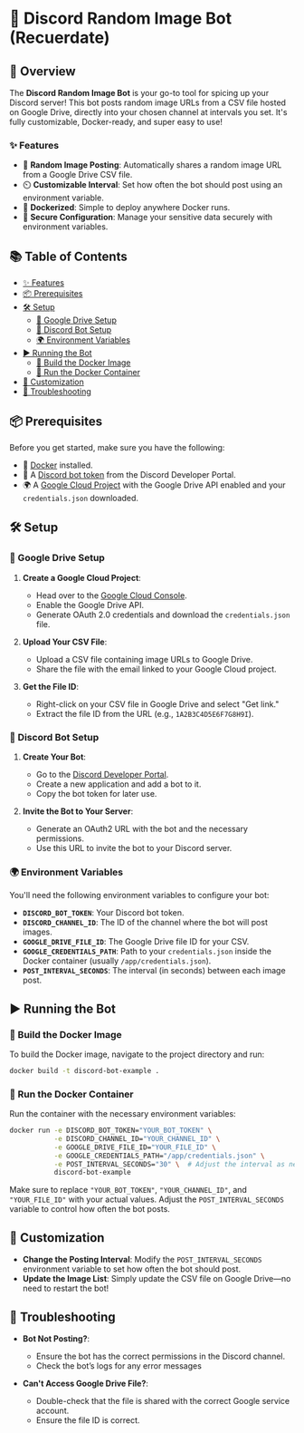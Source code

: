 # 🎉 Discord Random Image Bot (Recuerdate)

## 🚀 Overview

The **Discord Random Image Bot** is your go-to tool for spicing up your Discord server! This bot posts random image URLs from a CSV file hosted on Google Drive, directly into your chosen channel at intervals you set. It's fully customizable, Docker-ready, and super easy to use!

### ✨ Features

- 🎲 **Random Image Posting**: Automatically shares a random image URL from a Google Drive CSV file.
- ⏲️ **Customizable Interval**: Set how often the bot should post using an environment variable.
- 🐳 **Dockerized**: Simple to deploy anywhere Docker runs.
- 🔐 **Secure Configuration**: Manage your sensitive data securely with environment variables.

## 📚 Table of Contents

- [✨ Features](#-features)
- [📦 Prerequisites](#-prerequisites)
- [🛠️ Setup](#️-setup)
  - [🔗 Google Drive Setup](#-google-drive-setup)
  - [🤖 Discord Bot Setup](#-discord-bot-setup)
  - [🌍 Environment Variables](#-environment-variables)
- [▶️ Running the Bot](#️-running-the-bot)
  - [🐋 Build the Docker Image](#-build-the-docker-image)
  - [🚀 Run the Docker Container](#-run-the-docker-container)
- [🎨 Customization](#-customization)
- [🐞 Troubleshooting](#-troubleshooting)

## 📦 Prerequisites

Before you get started, make sure you have the following:

- 🐋 [Docker](https://www.docker.com/get-started) installed.
- 🤖 A [Discord bot token](https://discord.com/developers/applications) from the Discord Developer Portal.
- 🌍 A [Google Cloud Project](https://console.cloud.google.com/) with the Google Drive API enabled and your `credentials.json` downloaded.

## 🛠️ Setup

### 🔗 Google Drive Setup

1. **Create a Google Cloud Project**:
   - Head over to the [Google Cloud Console](https://console.cloud.google.com/).
   - Enable the Google Drive API.
   - Generate OAuth 2.0 credentials and download the `credentials.json` file.

2. **Upload Your CSV File**:
   - Upload a CSV file containing image URLs to Google Drive.
   - Share the file with the email linked to your Google Cloud project.

3. **Get the File ID**:
   - Right-click on your CSV file in Google Drive and select "Get link."
   - Extract the file ID from the URL (e.g., `1A2B3C4D5E6F7G8H9I`).

### 🤖 Discord Bot Setup

1. **Create Your Bot**:
   - Go to the [Discord Developer Portal](https://discord.com/developers/applications).
   - Create a new application and add a bot to it.
   - Copy the bot token for later use.

2. **Invite the Bot to Your Server**:
   - Generate an OAuth2 URL with the bot and the necessary permissions.
   - Use this URL to invite the bot to your Discord server.

### 🌍 Environment Variables

You'll need the following environment variables to configure your bot:

- **`DISCORD_BOT_TOKEN`**: Your Discord bot token.
- **`DISCORD_CHANNEL_ID`**: The ID of the channel where the bot will post images.
- **`GOOGLE_DRIVE_FILE_ID`**: The Google Drive file ID for your CSV.
- **`GOOGLE_CREDENTIALS_PATH`**: Path to your `credentials.json` inside the Docker container (usually `/app/credentials.json`).
- **`POST_INTERVAL_SECONDS`**: The interval (in seconds) between each image post.

## ▶️ Running the Bot

### 🐋 Build the Docker Image

To build the Docker image, navigate to the project directory and run:

```bash
docker build -t discord-bot-example .
```

### 🚀 Run the Docker Container

Run the container with the necessary environment variables:

```bash
docker run -e DISCORD_BOT_TOKEN="YOUR_BOT_TOKEN" \
           -e DISCORD_CHANNEL_ID="YOUR_CHANNEL_ID" \
           -e GOOGLE_DRIVE_FILE_ID="YOUR_FILE_ID" \
           -e GOOGLE_CREDENTIALS_PATH="/app/credentials.json" \
           -e POST_INTERVAL_SECONDS="30" \  # Adjust the interval as needed
           discord-bot-example
```

Make sure to replace `"YOUR_BOT_TOKEN"`, `"YOUR_CHANNEL_ID"`, and `"YOUR_FILE_ID"` with your actual values. Adjust the `POST_INTERVAL_SECONDS` variable to control how often the bot posts.

## 🎨 Customization

- **Change the Posting Interval**: Modify the `POST_INTERVAL_SECONDS` environment variable to set how often the bot should post.
- **Update the Image List**: Simply update the CSV file on Google Drive—no need to restart the bot!

## 🐞 Troubleshooting

- **Bot Not Posting?**:
  - Ensure the bot has the correct permissions in the Discord channel.
  - Check the bot’s logs for any error messages

- **Can't Access Google Drive File?**:
  - Double-check that the file is shared with the correct Google service account.
  - Ensure the file ID is correct.
